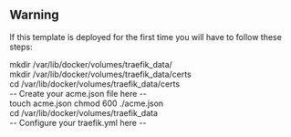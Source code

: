 ## Warning

If this template is deployed for the first time you will have to follow these steps:

mkdir /var/lib/docker/volumes/traefik_data/  
mkdir /var/lib/docker/volumes/traefik_data/certs  
cd /var/lib/docker/volumes/traefik_data/certs  
-- Create your acme.json file here --  
touch acme.json
chmod 600 ./acme.json  
cd /var/lib/docker/volumes/traefik_data  
-- Configure your traefik.yml here --  
